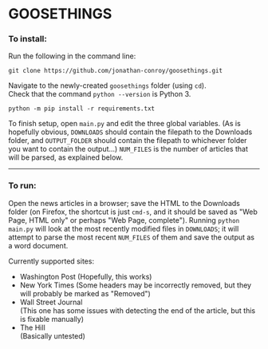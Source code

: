 # GOOSETHINGS

### To install:
Run the following in the command line:  

```git clone https://github.com/jonathan-conroy/goosethings.git```  

Navigate to the newly-created `goosethings` folder (using `cd`).  
Check that the command `python --version` is Python 3.  

```python -m pip install -r requirements.txt```

To finish setup, open `main.py` and edit the three global variables. (As is hopefully obvious, `DOWNLOADS` should contain the filepath to the Downloads folder, and `OUTPUT_FOLDER` should contain the filepath to whichever folder you want to contain the output...) `NUM_FILES` is the number of articles that will be parsed, as explained below.

---

### To run:
Open the news articles in a browser; save the HTML to the Downloads folder (on Firefox, the shortcut is just `cmd-s`, and it should be saved as "Web Page, HTML only" or perhaps "Web Page, complete"). Running `python main.py` will look at the most recently modified files in `DOWNLOADS`; it will attempt to parse the most recent `NUM_FILES` of them and save the output as a word document.

Currently supported sites:
- Washington Post
  (Hopefully, this works)
- New York Times
  (Some headers may be incorrectly removed, but they will probably be marked as "Removed")
- Wall Street Journal  
   (This one has some issues with detecting the end of the article, but this is fixable manually)
- The Hill  
    (Basically untested)